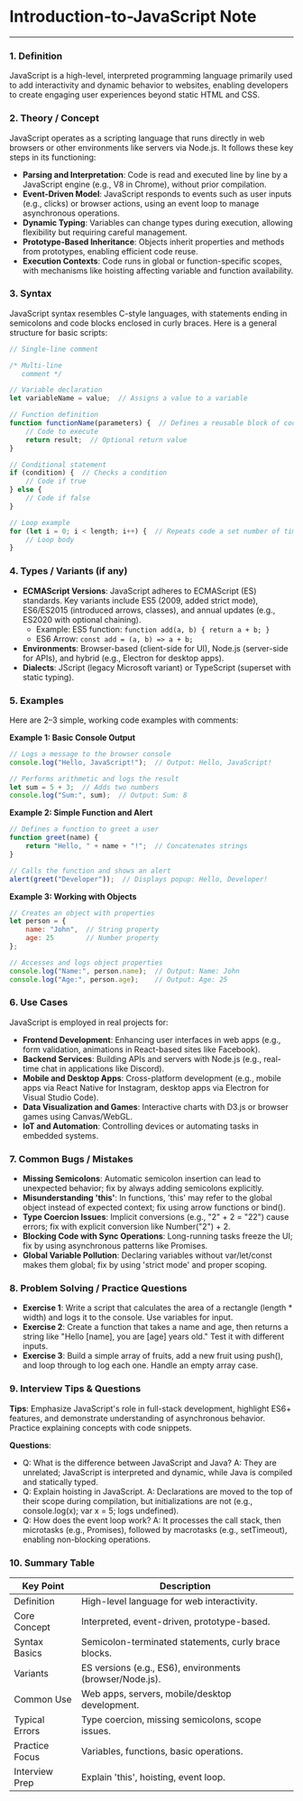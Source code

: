 # Introduction-to-JavaScript Note

---

### 1. Definition
JavaScript is a high-level, interpreted programming language primarily used to add interactivity and dynamic behavior to websites, enabling developers to create engaging user experiences beyond static HTML and CSS.

### 2. Theory / Concept
JavaScript operates as a scripting language that runs directly in web browsers or other environments like servers via Node.js. It follows these key steps in its functioning:  
- **Parsing and Interpretation**: Code is read and executed line by line by a JavaScript engine (e.g., V8 in Chrome), without prior compilation.  
- **Event-Driven Model**: JavaScript responds to events such as user inputs (e.g., clicks) or browser actions, using an event loop to manage asynchronous operations.  
- **Dynamic Typing**: Variables can change types during execution, allowing flexibility but requiring careful management.  
- **Prototype-Based Inheritance**: Objects inherit properties and methods from prototypes, enabling efficient code reuse.  
- **Execution Contexts**: Code runs in global or function-specific scopes, with mechanisms like hoisting affecting variable and function availability.

### 3. Syntax
JavaScript syntax resembles C-style languages, with statements ending in semicolons and code blocks enclosed in curly braces. Here is a general structure for basic scripts:  
```javascript
// Single-line comment

/* Multi-line
   comment */

// Variable declaration
let variableName = value;  // Assigns a value to a variable

// Function definition
function functionName(parameters) {  // Defines a reusable block of code
    // Code to execute
    return result;  // Optional return value
}

// Conditional statement
if (condition) {  // Checks a condition
    // Code if true
} else {
    // Code if false
}

// Loop example
for (let i = 0; i < length; i++) {  // Repeats code a set number of times
    // Loop body
}
```

### 4. Types / Variants (if any)
- **ECMAScript Versions**: JavaScript adheres to ECMAScript (ES) standards. Key variants include ES5 (2009, added strict mode), ES6/ES2015 (introduced arrows, classes), and annual updates (e.g., ES2020 with optional chaining).  
  - Example: ES5 function: `function add(a, b) { return a + b; }`  
  - ES6 Arrow: `const add = (a, b) => a + b;`  
- **Environments**: Browser-based (client-side for UI), Node.js (server-side for APIs), and hybrid (e.g., Electron for desktop apps).  
- **Dialects**: JScript (legacy Microsoft variant) or TypeScript (superset with static typing).

### 5. Examples
Here are 2–3 simple, working code examples with comments:  

**Example 1: Basic Console Output**  
```javascript
// Logs a message to the browser console
console.log("Hello, JavaScript!");  // Output: Hello, JavaScript!

// Performs arithmetic and logs the result
let sum = 5 + 3;  // Adds two numbers
console.log("Sum:", sum);  // Output: Sum: 8
```

**Example 2: Simple Function and Alert**  
```javascript
// Defines a function to greet a user
function greet(name) {
    return "Hello, " + name + "!";  // Concatenates strings
}

// Calls the function and shows an alert
alert(greet("Developer"));  // Displays popup: Hello, Developer!
```

**Example 3: Working with Objects**  
```javascript
// Creates an object with properties
let person = {
    name: "John",  // String property
    age: 25        // Number property
};

// Accesses and logs object properties
console.log("Name:", person.name);  // Output: Name: John
console.log("Age:", person.age);    // Output: Age: 25
```

### 6. Use Cases
JavaScript is employed in real projects for:  
- **Frontend Development**: Enhancing user interfaces in web apps (e.g., form validation, animations in React-based sites like Facebook).  
- **Backend Services**: Building APIs and servers with Node.js (e.g., real-time chat in applications like Discord).  
- **Mobile and Desktop Apps**: Cross-platform development (e.g., mobile apps via React Native for Instagram, desktop apps via Electron for Visual Studio Code).  
- **Data Visualization and Games**: Interactive charts with D3.js or browser games using Canvas/WebGL.  
- **IoT and Automation**: Controlling devices or automating tasks in embedded systems.

### 7. Common Bugs / Mistakes
- **Missing Semicolons**: Automatic semicolon insertion can lead to unexpected behavior; fix by always adding semicolons explicitly.  
- **Misunderstanding 'this'**: In functions, 'this' may refer to the global object instead of expected context; fix using arrow functions or bind().  
- **Type Coercion Issues**: Implicit conversions (e.g., "2" + 2 = "22") cause errors; fix with explicit conversion like Number("2") + 2.  
- **Blocking Code with Sync Operations**: Long-running tasks freeze the UI; fix by using asynchronous patterns like Promises.  
- **Global Variable Pollution**: Declaring variables without var/let/const makes them global; fix by using 'strict mode' and proper scoping.

### 8. Problem Solving / Practice Questions
- **Exercise 1**: Write a script that calculates the area of a rectangle (length * width) and logs it to the console. Use variables for input.  
- **Exercise 2**: Create a function that takes a name and age, then returns a string like "Hello [name], you are [age] years old." Test it with different inputs.  
- **Exercise 3**: Build a simple array of fruits, add a new fruit using push(), and loop through to log each one. Handle an empty array case.

### 9. Interview Tips & Questions
**Tips**: Emphasize JavaScript's role in full-stack development, highlight ES6+ features, and demonstrate understanding of asynchronous behavior. Practice explaining concepts with code snippets.  

**Questions**:  
- Q: What is the difference between JavaScript and Java? A: They are unrelated; JavaScript is interpreted and dynamic, while Java is compiled and statically typed.  
- Q: Explain hoisting in JavaScript. A: Declarations are moved to the top of their scope during compilation, but initializations are not (e.g., console.log(x); var x = 5; logs undefined).  
- Q: How does the event loop work? A: It processes the call stack, then microtasks (e.g., Promises), followed by macrotasks (e.g., setTimeout), enabling non-blocking operations.

### 10. Summary Table
| Key Point          | Description |
|--------------------|-------------|
| Definition        | High-level language for web interactivity. |
| Core Concept      | Interpreted, event-driven, prototype-based. |
| Syntax Basics     | Semicolon-terminated statements, curly brace blocks. |
| Variants          | ES versions (e.g., ES6), environments (browser/Node.js). |
| Common Use        | Web apps, servers, mobile/desktop development. |
| Typical Errors    | Type coercion, missing semicolons, scope issues. |
| Practice Focus    | Variables, functions, basic operations. |
| Interview Prep    | Explain 'this', hoisting, event loop.